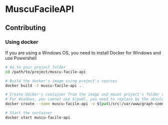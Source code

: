 # MuscuFacileAPI

## Contributing

### Using docker
If you are using a Windows OS, you need to install Docker for Windows and use Powershell

```bash
# Go to your project folder
cd /path/to/project/muscu-facile-api

# Build the docker's image using project's sources
docker build -t muscu-facile-api .

# Create docker's container from the image and mount project's folder on the container
# For Windows, you cannot use $(pwd), you need to replace by the absolute path to your project
docker create --name muscu-facile-api -v $(pwd)/src:/var/www/graph-commune/src -p 8080:8080 muscu-facile-api

# Start the container
docker start muscu-facile-api
```